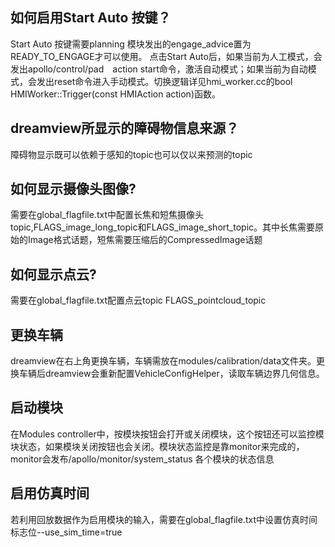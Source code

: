 ## 如何启用Start Auto 按键？
Start Auto 按键需要planning 模块发出的engage_advice置为READY_TO_ENGAGE才可以使用。
点击Start Auto后，如果当前为人工模式，会发出apollo/control/pad　action start命令，激活自动模式；如果当前为自动模式，会发出reset命令进入手动模式。切换逻辑详见hmi_worker.cc的bool HMIWorker::Trigger(const HMIAction action)函数。

## dreamview所显示的障碍物信息来源？
障碍物显示既可以依赖于感知的topic也可以仅以来预测的topic

## 如何显示摄像头图像?
需要在global_flagfile.txt中配置长焦和短焦摄像头topic,FLAGS_image_long_topic和FLAGS_image_short_topic。其中长焦需要原始的Image格式话题，短焦需要压缩后的CompressedImage话题

## 如何显示点云?
需要在global_flagfile.txt配置点云topic FLAGS_pointcloud_topic

## 更换车辆
dreamview在右上角更换车辆，车辆需放在modules/calibration/data文件夹。更换车辆后dreamview会重新配置VehicleConfigHelper，读取车辆边界几何信息。

## 启动模块
在Modules controller中，按模块按钮会打开或关闭模块，这个按钮还可以监控模块状态，如果模块关闭按钮也会关闭。模块状态监控是靠monitor来完成的，monitor会发布/apollo/monitor/system_status 各个模块的状态信息

## 启用仿真时间
若利用回放数据作为启用模块的输入，需要在global_flagfile.txt中设置仿真时间标志位--use_sim_time=true